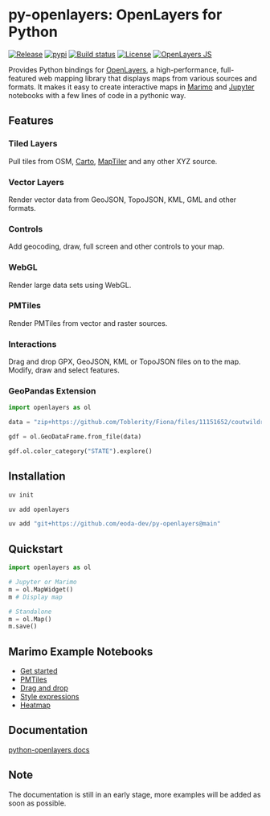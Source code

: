 # py-openlayers: OpenLayers for Python

[![Release](https://img.shields.io/github/v/release/eoda-dev/py-openlayers)](https://img.shields.io/github/v/release/eoda-dev/py-openlayers)
[![pypi](https://img.shields.io/pypi/v/openlayers.svg)](https://pypi.python.org/pypi/openlayers)
[![Build status](https://img.shields.io/github/actions/workflow/status/eoda-dev/py-openlayers/pytest.yml?branch=main)](https://img.shields.io/github/actions/workflow/status/eoda-dev/py-openlayers/pytest.yml?branch=main)
[![License](https://img.shields.io/github/license/eoda-dev/py-openlayers)](https://img.shields.io/github/license/eoda-dev/py-openlayers)
[![OpenLayers JS](https://img.shields.io/badge/OpenLayers-v10.5.0-blue.svg)](https://github.com/openlayers/openlayers/releases//tag/v10.5.0)

Provides Python bindings for [OpenLayers](https://openlayers.org/), a high-performance, full-featured web mapping library that displays maps from various sources and formats. It makes it easy to create interactive maps in [Marimo](https://marimo.io/) and [Jupyter](https://jupyter.org/) notebooks with a few lines of code in a pythonic way.

## Features

### Tiled Layers

Pull tiles from OSM, [Carto](https://github.com/CartoDB/basemap-styles), [MapTiler](https://www.maptiler.com/) and any other XYZ source.

### Vector Layers

Render vector data from GeoJSON, TopoJSON, KML, GML and other formats. 

### Controls

Add geocoding, draw, full screen and other controls to your map.

### WebGL

Render large data sets using WebGL.

### PMTiles

Render PMTiles from vector and raster sources.

### Interactions

Drag and drop GPX, GeoJSON, KML or TopoJSON files on to the map. Modify, draw and select features.

### GeoPandas Extension

```python
import openlayers as ol

data = "zip+https://github.com/Toblerity/Fiona/files/11151652/coutwildrnp.zip"

gdf = ol.GeoDataFrame.from_file(data)

gdf.ol.color_category("STATE").explore()
```

## Installation

```bash
uv init

uv add openlayers

uv add "git+https://github.com/eoda-dev/py-openlayers@main"
```

## Quickstart

```python
import openlayers as ol

# Jupyter or Marimo
m = ol.MapWidget()
m # Display map

# Standalone
m = ol.Map()
m.save()
```

## Marimo Example Notebooks

* [Get started](https://eoda-dev.github.io/py-openlayers/marimo/getting-started.html)
* [PMTiles](https://eoda-dev.github.io/py-openlayers/marimo/pmtiles-vector.html)
* [Drag and drop](https://eoda-dev.github.io/py-openlayers/marimo/drag-and-drop.html)
* [Style expressions](https://marimo.app/l/ig7brp)
* [Heatmap](https://eoda-dev.github.io/py-openlayers/marimo/earthquakes-heatmap.html)

## Documentation

[python-openlayers docs](https://eoda-dev.github.io/py-openlayers/)

## Note

The documentation is still in an early stage, more examples will be added as soon as possible.
